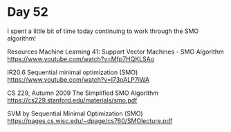 # Day 52

I spent a little bit of time today continuing to work through the SMO algorithm!

Resources Machine Learning 41: Support Vector Machines - SMO Algorithm https://www.youtube.com/watch?v=Mfp7HQKLSAo

IR20.6 Sequential minimal optimization (SMO) https://www.youtube.com/watch?v=I73oALP7iWA

CS 229, Autumn 2009 The Simplified SMO Algorithm https://cs229.stanford.edu/materials/smo.pdf

SVM by Sequential Minimal Optimization (SMO) https://pages.cs.wisc.edu/~dpage/cs760/SMOlecture.pdf